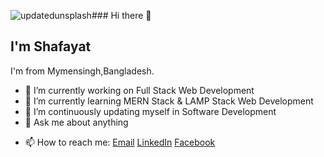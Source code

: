 ![updatedunsplash](https://user-images.githubusercontent.com/67520553/97401066-5ae91180-191a-11eb-9316-77060d40cea6.jpg)### Hi there 👋
## I'm Shafayat
I'm from Mymensingh,Bangladesh.

- 🔭 I’m currently working on Full Stack Web Development
- 🌱 I’m currently learning MERN Stack & LAMP Stack Web Development
- 👯 I’m continuously updating myself in Software Development
- 💬 Ask me about anything
<!-- - 📫 How to reach me: [Email](shafayattazoar27.official@gmail.com/) [LinkedIn](https://www.linkedin.com/in/afitazoar/) [Facebook](https://www.facebook.com/shafayat.tazoar.31/) [Resume](https://drive.google.com/file/d/1Oq9d4MQiWzN0oNmQXakjDN9hnDD7mWXt/view?usp=sharing) -->

- 📫 How to reach me: [Email](shafayattazoar27.official@gmail.com/) [LinkedIn](https://www.linkedin.com/in/afitazoar/) [Facebook](https://www.facebook.com/shafayat.tazoar.31/)
